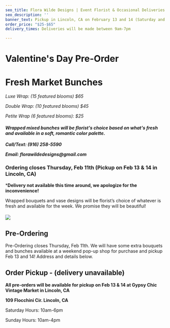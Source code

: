 ```yaml
---
seo_title: Flora Wilde Designs | Event Florist & Occasional Deliveries
seo_description: ''
banner_text: Pickup in Lincoln, CA on February 13 and 14 (Saturday and Sunday)
order_price: "$25-$65"
delivery_times: Deliveries will be made between 9am-7pm

---
```


# Valentine's Day Pre-Order 

# Fresh Market Bunches

_<slot name="banner" />_

_Luxe Wrap: (15 featured blooms) $65_

_Double Wrap: (10 featured blooms) $45_

_Petite Wrap (6 featured blooms): $25_

#### **_Wrapped mixed bunches will be florist's choice based on what's fresh and available in a soft, romantic color palette._**

**_Call/Text: (916) 258-5590_**

**_Email: florawildedesigns@gmail.com_**

### Ordering closes Thursday, Feb 11th (Pickup on Feb 13 & 14 in Lincoln, CA)

\***Delivery not available this time around, we apologize for the inconvenience!** 

Wrapped bouquets and vase designs will be florist’s choice of whatever is fresh and available for the week. We promise they will be beautiful! 

#### 

<div class="sample-images">

![](/uploads/fw1.jpg)

</div>

## Pre-Ordering

Pre-Ordering closes Thursday, Feb 11th. We will have some extra bouquets and bunches available at a weekend pop-up shop for purchase and pickup Feb 13 and 14! Address and details below. 

<slot name="button" />

## Order Pickup - (delivery unavailable)

**All pre-orders will be available for pickup on Feb 13 & 14 at Gypsy Chic Vintage Market in Lincoln, CA**

**109 Flocchini Cir. Lincoln, CA** 

Saturday Hours: 10am-6pm

Sunday Hours: 10am-4pm

<slot name="delivery" />

##### 